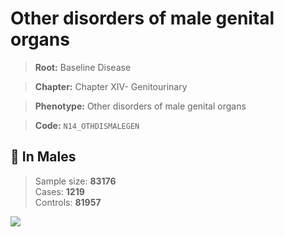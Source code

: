 # Other disorders of male genital organs

> **Root:** Baseline Disease  

> **Chapter:** Chapter XIV- Genitourinary  

> **Phenotype:** Other disorders of male genital organs  

> **Code:** `N14_OTHDISMALEGEN`

## 👨 In Males  
> Sample size: **83176**  
> Cases: **1219**  
> Controls: **81957**
<img src="/Disease/Figures/ALL/Incidence/N14_OTHDISMALEGEN.png"/>
<CsvTable src="/public/Disease/Data/ALL/Incidence/COX_N14_OTHDISMALEGEN.csv" label="🔍 View full results" />
